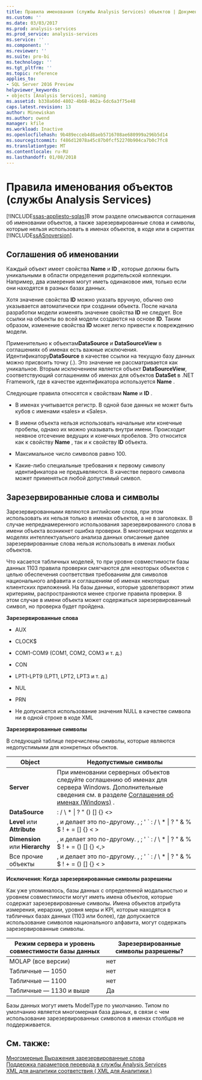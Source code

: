 ```yaml
---
title: Правила именования (службы Analysis Services) объектов | Документы Microsoft
ms.custom: ''
ms.date: 03/03/2017
ms.prod: analysis-services
ms.prod_service: analysis-services
ms.service: ''
ms.component: ''
ms.reviewer: ''
ms.suite: pro-bi
ms.technology: ''
ms.tgt_pltfrm: ''
ms.topic: reference
applies_to:
- SQL Server 2016 Preview
helpviewer_keywords:
- objects [Analysis Services], naming
ms.assetid: b338a60d-4802-4b68-862a-6dc6a3f75e48
caps.latest.revision: 13
author: Minewiskan
ms.author: owend
manager: kfile
ms.workload: Inactive
ms.openlocfilehash: 9b489ecceb4d8aeb5716708ae680999a296b5d14
ms.sourcegitcommit: f486d12078a45c87b0fcf52270b904ca7b0c7fc8
ms.translationtype: MT
ms.contentlocale: ru-RU
ms.lasthandoff: 01/08/2018
---
```

# <a name="object-naming-rules-analysis-services"></a>Правила именования объектов (службы Analysis Services)
[!INCLUDE[ssas-appliesto-sqlas](../../../includes/ssas-appliesto-sqlas.md)]В этом разделе описываются соглашения об именовании объектов, а также зарезервированные слова и символы, которые нельзя использовать в именах объектов, в коде или в скриптах [!INCLUDE[ssASnoversion](../../../includes/ssasnoversion-md.md)].  
  
##  <a name="bkmk_Names"></a>Соглашения об именовании  
 Каждый объект имеет свойства **Name** и **ID** , которые должны быть уникальными в области определения родительской коллекции. Например, два измерения могут иметь одинаковое имя, только если они находятся в разных базах данных.  
  
 Хотя значение свойства **ID** можно указать вручную, обычно оно указывается автоматически при создании объекта. После начала разработки модели изменять значение свойства **ID** не следует. Все ссылки на объекты во всей модели создаются на основе **ID**. Таким образом, изменение свойства **ID** может легко привести к повреждению модели.  
  
 Применительно к объектам**DataSource** и **DataSourceView** в соглашениях об именах есть важные исключения. Идентификатору**DataSource** в качестве ссылки на текущую базу данных можно присвоить точку (.). Это значение не рассматривается как уникальное. Вторым исключением является объект **DataSourceView**, соответствующий соглашениям об именах для объектов **DataSet** в .NET Framework, где в качестве идентификатора используется **Name** .  
  
 Следующие правила относятся к свойствам **Name** и **ID** .  
  
-   В именах учитывается регистр. В одной базе данных не может быть кубов с именами «sales» и «Sales».  
  
-   В имени объекта нельзя использовать начальные или конечные пробелы, однако их можно указывать внутри имени. Происходит неявное отсечение ведущих и конечных пробелов. Это относится как к свойству **Name** , так и к свойству **ID** объекта.  
  
-   Максимальное число символов равно 100.  
  
-   Какие-либо специальные требования к первому символу идентификатора не предъявляются. В качестве первого символа может применяться любой допустимый символ.  
  
##  <a name="bkmk_reserved"></a>Зарезервированные слова и символы  
 Зарезервированными являются английские слова, при этом использовать их нельзя только в именах объектов, а не в заголовках. В случае непреднамеренного использования зарезервированного слова в имени объекта возникнет ошибка проверки. В многомерных моделях и моделях интеллектуального анализа данных описанные далее зарезервированные слова нельзя использовать в именах любых объектов.  
  
 Что касается табличных моделей, то при уровне совместимости базы данных 1103 правила проверки смягчаются для некоторых объектов с целью обеспечения соответствия требованиям для символов национального алфавита и соглашениям об именах некоторых клиентских приложений. На базы данных, которые удовлетворяют этим критериям, распространяются менее строгие правила проверки. В этом случае в имени объекта может содержаться зарезервированный символ, но проверка будет пройдена.  
  
 **Зарезервированные слова**  
  
-   AUX  
  
-   CLOCK$  
  
-   COM1-COM9 (COM1, COM2, COM3 и т. д.)  
  
-   CON  
  
-   LPT1-LPT9 (LPT1, LPT2, LPT3 и т. д.)  
  
-   NUL  
  
-   PRN  
  
-   Не допускается использование значения NULL в качестве символа ни в одной строке в коде XML  
  
 **Зарезервированные символы**  
  
 В следующей таблице перечислены символы, которые являются недопустимыми для конкретных объектов.  
  
|Object|Недопустимые символы|  
|------------|------------------------|  
|**Server**|При именовании серверных объектов следуйте соглашению об именах для сервера Windows. Дополнительные сведения см. в разделе [Соглашения об именах (Windows)](http://msdn.microsoft.com/library/windows/desktop/ms682856\(v=vs.85\).aspx) .|  
|**DataSource**|: / \ * &#124; ? " () [] {} <>|  
|**Level** или **Attribute**|, и делает это по-другому. , ; ' ` : / \ * &#124; ? " & % $ ! + = [] {} < >|  
|**Dimension** или **Hierarchy**|, и делает это по-другому. , ; ' ` : / \ * &#124; ? " & % $ ! + = () [] {} \<,>|  
|Все прочие объекты|, и делает это по-другому. , ; ' ` : / \ * &#124; ? " & % $ ! + = () [] {} < >|  
  
 **Исключения: Когда зарезервированные символы разрешены**  
  
 Как уже упоминалось, базы данных с определенной модальностью и уровнем совместимости могут иметь имена объектов, которые содержат зарезервированные символы. Имена объектов атрибута измерения, иерархии, уровня меры и KPI, которые находятся в табличных базах данных (1103 или более), где допускается использование символов национального алфавита, могут содержать зарезервированные символы.  
  
|Режим сервера и уровень совместимости базы данных|Зарезервированные символы разрешены?|  
|--------------------------------------------------|----------------------------------|  
|MOLAP (все версии)|нет|  
|Табличные — 1050|нет|  
|Табличные — 1100|нет|  
|Табличные — 1130 и выше|Да|  
  
 Базы данных могут иметь ModelType по умолчанию. Типом по умолчанию является многомерная база данных, в связи с чем использование зарезервированных символов в именах столбцов не поддерживается.  
  
## <a name="see-also"></a>См. также:  
 [Многомерные Выражения зарезервированные слова](../../../mdx/mdx-reserved-words.md)   
 [Поддержка параметров перевода в службы Analysis Services](../../../analysis-services/translation-support-in-analysis-services.md)   
 [XML для аналитики соответствия &#40; XML для Аналитики &#41;](../../../analysis-services/xmla/xml-for-analysis-compliance-xmla.md)  
  
  
